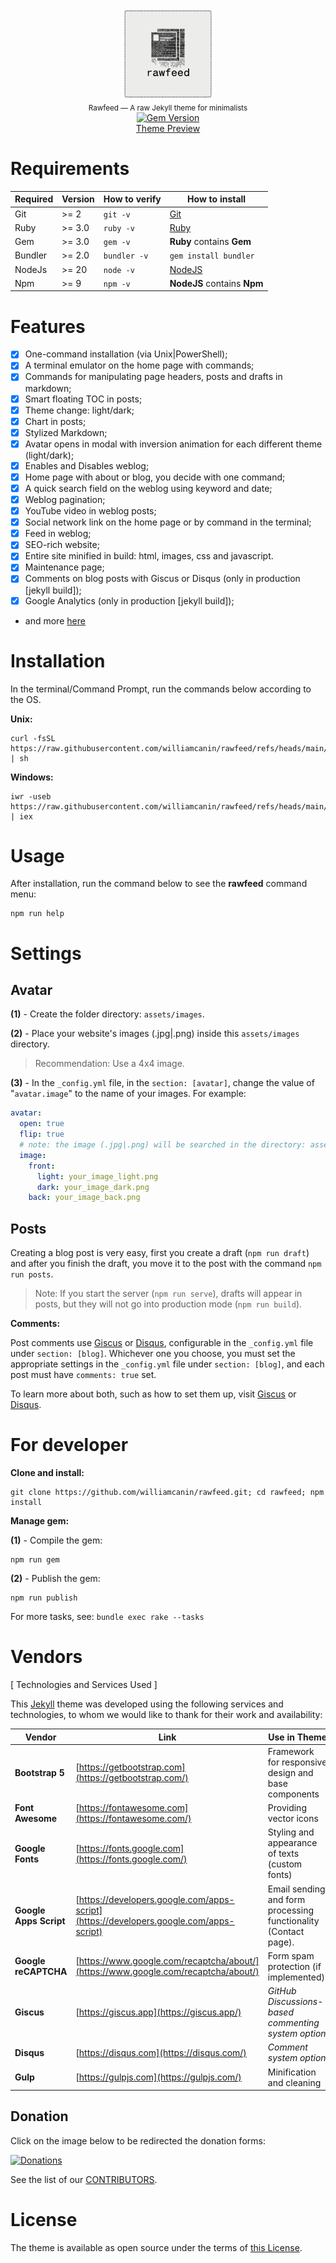 <p align="center">
  <img src=".github/logo.png" alt="Rawfeed" width="150">
  <br>
  <small>Rawfeed — A raw Jekyll theme for minimalists</small>
  <br>
  <a href="https://badge.fury.io/rb/rawfeed"><img src="https://badge.fury.io/rb/rawfeed.svg?icon=si%3Arubygems" alt="Gem Version" height="18"></a>
  <br>
  <a href="https://williamcanin.github.io/rawfeed" target="_blank">Theme Preview</a>
</p>

# Requirements

| Required | Version | How to verify | How to install                    |
| -------- | ------- | ------------- | --------------------------------- |
| Git      | >= 2    | `git -v`      | [Git](http://git-scm.com/)        |
| Ruby     | >= 3.0  | `ruby -v`     | [Ruby](https://www.ruby-lang.org) |
| Gem      | >= 3.0  | `gem -v`      | **Ruby** contains **Gem**         |
| Bundler  | >= 2.0  | `bundler -v`  | `gem install bundler`             |
| NodeJs   | >= 20   | `node -v`     | [NodeJS](https://nodejs.org)      |
| Npm      | >= 9    | `npm -v`      | **NodeJS** contains **Npm**       |

# Features

- [x] One-command installation (via Unix|PowerShell);
- [x] A terminal emulator on the home page with commands;
- [x] Commands for manipulating page headers, posts and drafts in markdown;
- [x] Smart floating TOC in posts;
- [x] Theme change: light/dark;
- [x] Chart in posts;
- [x] Stylized Markdown;
- [x] Avatar opens in modal with inversion animation for each different theme (light/dark);
- [x] Enables and Disables weblog;
- [x] Home page with about or blog, you decide with one command;
- [x] A quick search field on the weblog using keyword and date;
- [x] Weblog pagination;
- [x] YouTube video in weblog posts;
- [x] Social network link on the home page or by command in the terminal;
- [x] Feed in weblog;
- [x] SEO-rich website;
- [x] Entire site minified in build: html, images, css and javascript.
- [x] Maintenance page;
- [x] Comments on blog posts with Giscus or Disqus (only in production [jekyll build]);
- [x] Google Analytics (only in production [jekyll build]);
- and more [here](#vendors)

# Installation

In the terminal/Command Prompt, run the commands below according to the OS.

**Unix:**

```shell
curl -fsSL https://raw.githubusercontent.com/williamcanin/rawfeed/refs/heads/main/tools/installer/unix/install.sh | sh
```

**Windows:**

```shell
iwr -useb https://raw.githubusercontent.com/williamcanin/rawfeed/refs/heads/main/tools/installer/win/install.ps1 | iex
```

# Usage

After installation, run the command below to see the **rawfeed** command menu:

```shell
npm run help
```

# Settings

## Avatar

**(1)** - Create the folder directory: `assets/images`.

**(2)** - Place your website's images (.jpg|.png) inside this `assets/images` directory.

> Recommendation: Use a 4x4 image.

**(3)** - In the `_config.yml` file, in the `section: [avatar]`, change the value of "`avatar.image`"
to the name of your images. For example:

```yml
avatar:
  open: true
  flip: true
  # note: the image (.jpg|.png) will be searched in the directory: assets/images/
  image:
    front:
      light: your_image_light.png
      dark: your_image_dark.png
    back: your_image_back.png
```

## Posts

Creating a blog post is very easy, first you create a draft (`npm run draft`) and after you finish
the draft, you move it to the post with the command `npm run posts`.

> Note: If you start the server (`npm run serve`), drafts will appear in posts, but they will not
go into production mode (`npm run build`).

**Comments:**

Post comments use [Giscus](https://giscus.app) or [Disqus](https://disqus.com),
configurable in the `_config.yml` file under `section: [blog]`. Whichever one you choose,
you must set the appropriate settings in the `_config.yml` file under `section: [blog]`, and
each post must have `comments: true` set.

To learn more about both, such as how to set them up, visit [Giscus](https://giscus.app) or
[Disqus](https://disqus.com).

# For developer

**Clone and install:**

```shell
git clone https://github.com/williamcanin/rawfeed.git; cd rawfeed; npm install
```

**Manage gem:**

**(1)** - Compile the gem:

```shell
npm run gem
```

**(2)** - Publish the gem:

```shell
npm run publish
```

For more tasks, see: `bundle exec rake --tasks`

# Vendors

[ Technologies and Services Used ]

This [Jekyll](https://jekyllrb.com) theme was developed using the following services and
technologies, to whom we would like to thank for their work and availability:

| Vendor | Link | Use in Theme |
| -------- | ------- | ------- |
| **Bootstrap 5** | [https://getbootstrap.com](https://getbootstrap.com/) | Framework for responsive design and base components |
| **Font Awesome** | [https://fontawesome.com](https://fontawesome.com/) | Providing vector icons |
| **Google Fonts** | [https://fonts.google.com](https://fonts.google.com/) | Styling and appearance of texts (custom fonts) |
| **Google Apps Script** | [https://developers.google.com/apps-script](https://developers.google.com/apps-script) | Email sending and form processing functionality (Contact page). |
| **Google reCAPTCHA** | [https://www.google.com/recaptcha/about/](https://www.google.com/recaptcha/about/) | Form spam protection (if implemented). |
| **Giscus** | [https://giscus.app](https://giscus.app/) | *GitHub Discussions-based commenting system option* |
| **Disqus** | [https://disqus.com](https://disqus.com/) | *Comment system option* |
| **Gulp** | [https://gulpjs.com](https://gulpjs.com/) | Minification and cleaning |

## Donation

Click on the image below to be redirected the donation forms:

<div class="donate">
  <a href="https://github.com/williamcanin/donations/blob/main/README.md">
    <img width="160" height="100" src="https://raw.githubusercontent.com/williamcanin/donations/main/svg/donate/donate-hand.svg" alt="Donations"/>
  </a>
</div>

See the list of our [CONTRIBUTORS](CONTRIBUTING.md).

# License

The theme is available as open source under the terms of [this License](https://github.com/williamcanin/rawfeed/blob/dev/LICENSE.txt).
